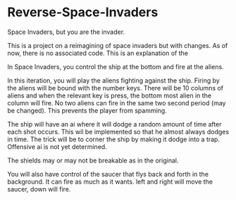 # Reverse-Space-Invaders
Space Invaders, but you are the invader.

This is a project on a reimagining of space invaders but with changes. As of now, there is no associated code. This is an 
explanation of the 

In Space Invaders, you control the ship at the bottom and fire at the aliens.

In this iteration, you will play the aliens fighting against the ship. Firing by the aliens will be bound with the number keys.
There will be 10 columns of aliens and when the relevant key is press, the bottom most alien in the column will fire. No two aliens 
can fire in the same two second period (may be changed). This prevents the player from spamming.

The ship will have an ai where it will dodge a random amount of time after each shot occurs. This wil be implemented so that he almost
always dodges in time. The trick will be to corner the ship by making it dodge into a trap. Offensive ai is not yet determined. 

The shields may or may not be breakable as in the original.

You will also have control of the saucer that flys back and forth in the background. It can fire as much as it wants. left and right 
will move the saucer, down will fire.

